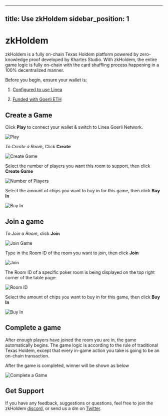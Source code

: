 ﻿
---
title: Use zkHoldem
sidebar_position: 1
---



# zkHoldem

  

zkHoldem is a fully on-chain Texas Holdem platform powered by zero-knowledge proof developed by Khartes Studio. With zkHoldem, the entire game logic is fully on-chain with the card shuffling process happening in a 100% decentralized manner.

  

Before you begin, ensure your wallet is:



1. [Configured to use Linea](https://docs.linea.build/use-linea/set-up-your-wallet)

2. [Funded with Goerli ETH](https://docs.linea.build/use-linea/fund#get-test-eth-on-goerli)

## Create a Game

  

Click **Play** to connect your wallet & switch to Linea Goerli Network.


![Play](https://i.ibb.co/5WyrFRP/Entry-Not-connected-to-wallet.png)

  

 
_To Create a Room_, Click **Create**

  



  

  

![Create Game](https://i.ibb.co/PN5H5XX/createjoin.png)

  

  

Select the number of players you want this room to support, then click **Create Game**

 

![Number of Players](https://i.ibb.co/3y0Yk3j/number.png)

  

  

Select the amount of chips you want to buy in for this game, then click **Buy In**



![Buy In](https://i.ibb.co/2yK4Bwn/buyin.png)

  

  

  

  

## Join a game

  

_To Join a Room_, click **Join**

  


  

  

![Join Game](https://i.ibb.co/PN5H5XX/createjoin.png)

  

  

Type in the Room ID of the room you want to join, then click **Join**



![Join](https://i.ibb.co/jHmqd5K/join.png)

  

  

The Room ID of a specific poker room is being displayed on the top right corner of the table page:
  

  

![Room ID](https://i.ibb.co/HDFb0m0/Room-Number.png)

  

  

Select the amount of chips you want to buy in for this game, then click **Buy In**

 

![Buy In](https://i.ibb.co/2yK4Bwn/buyin.png)

  

  

  

## Complete a game

  

After enough players have joined the room you are in, the game automatically begins. The game logic is according to the rule of traditional Texas Holdem, except that every in-game action you take is going to be an on-chain transaction.

  

After the game is completed, winner will be shown as below

  

![Complete a Game](https://i.ibb.co/s58nyTG/after-player-has-won-the-game-it-will-show-the-following-banner-for-x-seconds.png)

## Get Support
If you have any feedback, suggestions or questions, feel free to join the zkHoldem [discord](https://discord.gg/jjbSHQVnwg), or send us a dm on [Twitter](https://twitter.com/zkholdem). 
